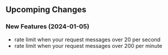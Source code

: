 ## Upcomping Changes

### New Features (2024-01-05)
* rate limit when your request messages over 20 per second
* rate limit when your request messages over 200 per minute